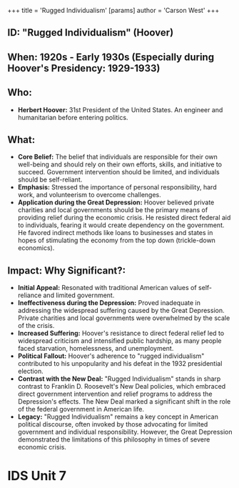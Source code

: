 +++
 title = 'Rugged Individualism'
[params]
	author = 'Carson West'
+++
## ID: "Rugged Individualism" (Hoover)

## When: 1920s - Early 1930s (Especially during Hoover's Presidency: 1929-1933)

## Who: 
* **Herbert Hoover:** 31st President of the United States. An engineer and humanitarian before entering politics.

## What: 
* **Core Belief:** The belief that individuals are responsible for their own well-being and should rely on their own efforts, skills, and initiative to succeed. Government intervention should be limited, and individuals should be self-reliant.
* **Emphasis:**  Stressed the importance of personal responsibility, hard work, and volunteerism to overcome challenges.
* **Application during the Great Depression:** Hoover believed private charities and local governments should be the primary means of providing relief during the economic crisis. He resisted direct federal aid to individuals, fearing it would create dependency on the government. He favored indirect methods like loans to businesses and states in hopes of stimulating the economy from the top down (trickle-down economics).

## Impact: Why Significant?: 
* **Initial Appeal:**  Resonated with traditional American values of self-reliance and limited government.
* **Ineffectiveness during the Depression:** Proved inadequate in addressing the widespread suffering caused by the Great Depression. Private charities and local governments were overwhelmed by the scale of the crisis.
* **Increased Suffering:**  Hoover's resistance to direct federal relief led to widespread criticism and intensified public hardship, as many people faced starvation, homelessness, and unemployment.
* **Political Fallout:** Hoover's adherence to "rugged individualism" contributed to his unpopularity and his defeat in the 1932 presidential election.
* **Contrast with the New Deal:**  "Rugged Individualism" stands in sharp contrast to Franklin D. Roosevelt's New Deal policies, which embraced direct government intervention and relief programs to address the Depression's effects. The New Deal marked a significant shift in the role of the federal government in American life.
* **Legacy:** "Rugged Individualism" remains a key concept in American political discourse, often invoked by those advocating for limited government and individual responsibility. However, the Great Depression demonstrated the limitations of this philosophy in times of severe economic crisis.

# IDS Unit 7